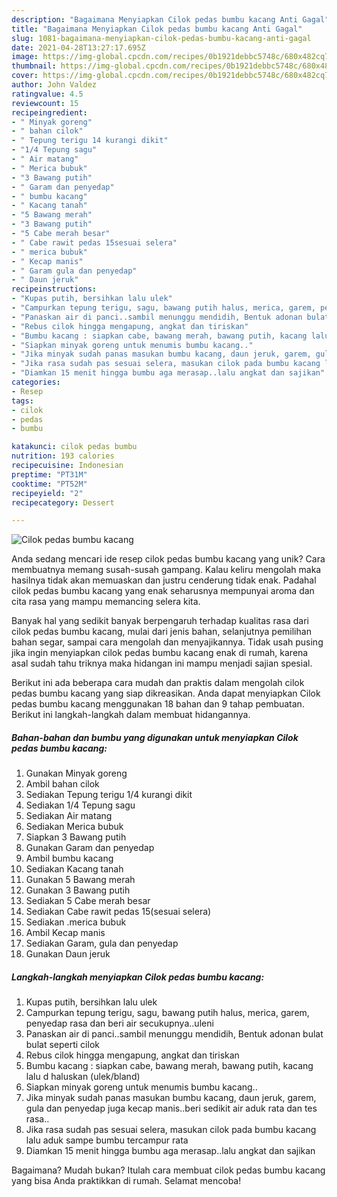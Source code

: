 ```yaml
---
description: "Bagaimana Menyiapkan Cilok pedas bumbu kacang Anti Gagal"
title: "Bagaimana Menyiapkan Cilok pedas bumbu kacang Anti Gagal"
slug: 1081-bagaimana-menyiapkan-cilok-pedas-bumbu-kacang-anti-gagal
date: 2021-04-28T13:27:17.695Z
image: https://img-global.cpcdn.com/recipes/0b1921debbc5748c/680x482cq70/cilok-pedas-bumbu-kacang-foto-resep-utama.jpg
thumbnail: https://img-global.cpcdn.com/recipes/0b1921debbc5748c/680x482cq70/cilok-pedas-bumbu-kacang-foto-resep-utama.jpg
cover: https://img-global.cpcdn.com/recipes/0b1921debbc5748c/680x482cq70/cilok-pedas-bumbu-kacang-foto-resep-utama.jpg
author: John Valdez
ratingvalue: 4.5
reviewcount: 15
recipeingredient:
- " Minyak goreng"
- " bahan cilok"
- " Tepung terigu 14 kurangi dikit"
- "1/4 Tepung sagu"
- " Air matang"
- " Merica bubuk"
- "3 Bawang putih"
- " Garam dan penyedap"
- " bumbu kacang"
- " Kacang tanah"
- "5 Bawang merah"
- "3 Bawang putih"
- "5 Cabe merah besar"
- " Cabe rawit pedas 15sesuai selera"
- " merica bubuk"
- " Kecap manis"
- " Garam gula dan penyedap"
- " Daun jeruk"
recipeinstructions:
- "Kupas putih, bersihkan lalu ulek"
- "Campurkan tepung terigu, sagu, bawang putih halus, merica, garem, penyedap rasa dan beri air secukupnya..uleni"
- "Panaskan air di panci..sambil menunggu mendidih, Bentuk adonan bulat bulat seperti cilok"
- "Rebus cilok hingga mengapung, angkat dan tiriskan"
- "Bumbu kacang : siapkan cabe, bawang merah, bawang putih, kacang lalu d haluskan (ulek/bland)"
- "Siapkan minyak goreng untuk menumis bumbu kacang.."
- "Jika minyak sudah panas masukan bumbu kacang, daun jeruk, garem, gula dan penyedap juga kecap manis..beri sedikit air aduk rata dan tes rasa.."
- "Jika rasa sudah pas sesuai selera, masukan cilok pada bumbu kacang lalu aduk sampe bumbu tercampur rata"
- "Diamkan 15 menit hingga bumbu aga merasap..lalu angkat dan sajikan"
categories:
- Resep
tags:
- cilok
- pedas
- bumbu

katakunci: cilok pedas bumbu 
nutrition: 193 calories
recipecuisine: Indonesian
preptime: "PT31M"
cooktime: "PT52M"
recipeyield: "2"
recipecategory: Dessert

---
```



![Cilok pedas bumbu kacang](https://img-global.cpcdn.com/recipes/0b1921debbc5748c/680x482cq70/cilok-pedas-bumbu-kacang-foto-resep-utama.jpg)

Anda sedang mencari ide resep cilok pedas bumbu kacang yang unik? Cara membuatnya memang susah-susah gampang. Kalau keliru mengolah maka hasilnya tidak akan memuaskan dan justru cenderung tidak enak. Padahal cilok pedas bumbu kacang yang enak seharusnya mempunyai aroma dan cita rasa yang mampu memancing selera kita.

Banyak hal yang sedikit banyak berpengaruh terhadap kualitas rasa dari cilok pedas bumbu kacang, mulai dari jenis bahan, selanjutnya pemilihan bahan segar, sampai cara mengolah dan menyajikannya. Tidak usah pusing jika ingin menyiapkan cilok pedas bumbu kacang enak di rumah, karena asal sudah tahu triknya maka hidangan ini mampu menjadi sajian spesial.




Berikut ini ada beberapa cara mudah dan praktis dalam mengolah cilok pedas bumbu kacang yang siap dikreasikan. Anda dapat menyiapkan Cilok pedas bumbu kacang menggunakan 18 bahan dan 9 tahap pembuatan. Berikut ini langkah-langkah dalam membuat hidangannya.

<!--inarticleads1-->

##### Bahan-bahan dan bumbu yang digunakan untuk menyiapkan Cilok pedas bumbu kacang:

1. Gunakan  Minyak goreng
1. Ambil  bahan cilok
1. Sediakan  Tepung terigu 1/4 kurangi dikit
1. Sediakan 1/4 Tepung sagu
1. Sediakan  Air matang
1. Sediakan  Merica bubuk
1. Siapkan 3 Bawang putih
1. Gunakan  Garam dan penyedap
1. Ambil  bumbu kacang
1. Sediakan  Kacang tanah
1. Gunakan 5 Bawang merah
1. Gunakan 3 Bawang putih
1. Sediakan 5 Cabe merah besar
1. Sediakan  Cabe rawit pedas 15(sesuai selera)
1. Sediakan  .merica bubuk
1. Ambil  Kecap manis
1. Sediakan  Garam, gula dan penyedap
1. Gunakan  Daun jeruk




<!--inarticleads2-->

##### Langkah-langkah menyiapkan Cilok pedas bumbu kacang:

1. Kupas putih, bersihkan lalu ulek
1. Campurkan tepung terigu, sagu, bawang putih halus, merica, garem, penyedap rasa dan beri air secukupnya..uleni
1. Panaskan air di panci..sambil menunggu mendidih, Bentuk adonan bulat bulat seperti cilok
1. Rebus cilok hingga mengapung, angkat dan tiriskan
1. Bumbu kacang : siapkan cabe, bawang merah, bawang putih, kacang lalu d haluskan (ulek/bland)
1. Siapkan minyak goreng untuk menumis bumbu kacang..
1. Jika minyak sudah panas masukan bumbu kacang, daun jeruk, garem, gula dan penyedap juga kecap manis..beri sedikit air aduk rata dan tes rasa..
1. Jika rasa sudah pas sesuai selera, masukan cilok pada bumbu kacang lalu aduk sampe bumbu tercampur rata
1. Diamkan 15 menit hingga bumbu aga merasap..lalu angkat dan sajikan




Bagaimana? Mudah bukan? Itulah cara membuat cilok pedas bumbu kacang yang bisa Anda praktikkan di rumah. Selamat mencoba!
